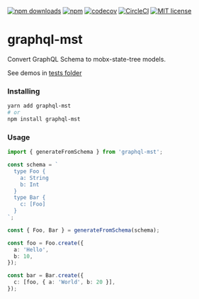 [![npm downloads](https://img.shields.io/npm/dt/graphql-mst.svg)](https://www.npmjs.com/package/graphql-mst)
[![npm](https://img.shields.io/npm/v/graphql-mst.svg?maxAge=2592000)](https://www.npmjs.com/package/graphql-mst)
[![codecov](https://codecov.io/gh/birkir/graphql-mst/branch/master/graph/badge.svg)](https://codecov.io/gh/birkir/graphql-mst)
[![CircleCI](https://circleci.com/gh/birkir/graphql-mst.svg?style=shield)](https://circleci.com/gh/birkir/graphql-mst)
[![MIT license](https://img.shields.io/github/license/graphql-mst/prime.svg)](https://opensource.org/licenses/MIT)

# graphql-mst

Convert GraphQL Schema to mobx-state-tree models.

See demos in [tests folder](https://github.com/birkir/graphql-mst/blob/master/__testss__/index.ts)

### Installing

```bash
yarn add graphql-mst
# or
npm install graphql-mst
```

### Usage

```ts
import { generateFromSchema } from 'graphql-mst';

const schema = `
  type Foo {
    a: String
    b: Int
  }
  type Bar {
    c: [Foo]
  }
`;

const { Foo, Bar } = generateFromSchema(schema);

const foo = Foo.create({
  a: 'Hello',
  b: 10,
});

const bar = Bar.create({
  c: [foo, { a: 'World', b: 20 }],
});
```

